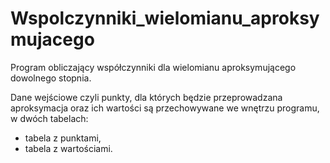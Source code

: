 # Wspolczynniki_wielomianu_aproksymujacego

Program obliczający współczynniki dla wielomianu aproksymującego dowolnego stopnia.

Dane wejściowe czyli punkty, dla których będzie przeprowadzana aproksymacja oraz ich wartości są przechowywane we wnętrzu programu, w dwóch tabelach:
* tabela z punktami,
* tabela z wartościami.


